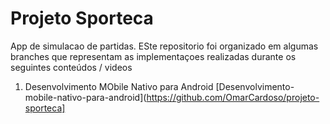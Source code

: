 # Projeto Sporteca

App de simulacao de partidas. ESte repositorio foi organizado em algumas branches que representam as implementaçoes realizadas durante os seguintes conteúdos / videos

1. Desenvolvimento MObile Nativo para Android
       [Desenvolvimento-mobile-nativo-para-android](https://github.com/OmarCardoso/projeto-sporteca]
       
